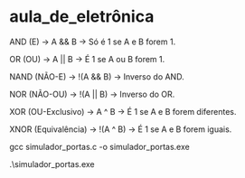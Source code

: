 ﻿# aula_de_eletrônica

 AND (E) → A && B → Só é 1 se A e B forem 1.

OR (OU) → A || B → É 1 se A ou B forem 1.

NAND (NÃO-E) → !(A && B) → Inverso do AND.

NOR (NÃO-OU) → !(A || B) → Inverso do OR.

XOR (OU-Exclusivo) → A ^ B → É 1 se A e B forem diferentes.

XNOR (Equivalência) → !(A ^ B) → É 1 se A e B forem iguais.


gcc simulador_portas.c -o simulador_portas.exe


.\simulador_portas.exe


